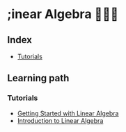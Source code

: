 <h1 align="left">;inear Algebra 👨🏻‍💻</h1>

## Index

- [Tutorials](https://github.com/girlscript/winter-of-contributing/tree/Datascience_With_Python/Datascience_With_Python/Linear%20Algebra/Tutorials)

## Learning path

### Tutorials

- [Getting Started with Linear Algebra](https://github.com/girlscript/winter-of-contributing/tree/Datascience_With_Python/Datascience_With_Python/Linear%20Algebra/Getting%20started%20with%20Linear%20Algebra)
- [Introduction to Linear Algebra](https://github.com/girlscript/winter-of-contributing/tree/Datascience_With_Python/Datascience_With_Python/Linear%20Algebra/Tutorials/Introduction%20to%20Linear%20Algebra)
